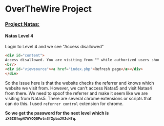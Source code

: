 # OverTheWire Project

### [Project Natas:](http://overthewire.org/wargames/natas/)

#### Natas Level 4

Login to Level 4 and we see "Access disallowed"

```html
<div id="content">
Access disallowed. You are visiting from "" while authorized users should come only from "http://natas5.natas.labs.overthewire.org/"
<br/>
<div id="viewsource"><a href="index.php">Refresh page</a></div>
</div>
```

So the issue here is that the website checks the referrer and knows which website we visit from. However, we can't access Natas5 and visit Natas4 from there. We need to spoof the referrer and make it seem like we are visiting from Natas5. There are several chrome extensions or scripts that can do this. I used `referrer control` extension for chrome.

**So we get the password for the next level which is
`iX6IOfmpN7AYOQGPwtn3fXpbaJVJcHfq`.**
